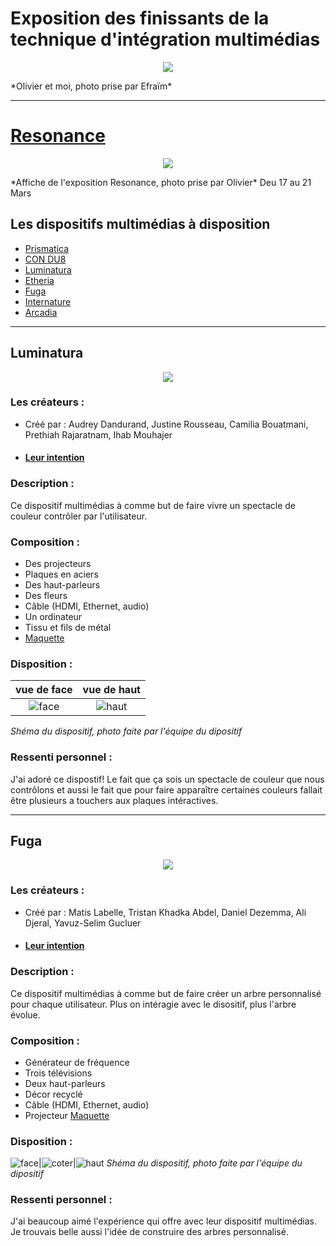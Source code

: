 # Exposition des finissants de la technique d'intégration multimédias

<p align="center">
  <img src="./photos/oli_moi.jpg">
</p>
*Olivier et moi, photo prise par Efraïm*

---

# [Resonance](https://tim-montmorency.com/2025/#/)

<p align="center">
  <img src="./photos/resonance.jpg">
</p>
*Affiche de l'exposition Resonance, photo prise par Olivier*
Deu 17 au 21 Mars


## Les dispositifs multimédias à disposition
- [Prismatica](https://pootpookies.github.io/Prismatica/#/)
- [CON DU8](https://gearshift-games.github.io/Web-C0N-DU8/#/)
- [Luminatura](https://miaou-mafia.github.io/projet-luminatura/#/)
- [Etheria](https://ethereal-creators.github.io/Etheria/#/)
- [Fuga](https://escapism-fuga.github.io/Fuga/#/)
- [Internature](https://tprangers.github.io/internature/#/)
- [Arcadia](https://cousi-cousa.github.io/Arcadia/#/)

---

## Luminatura

<p align="center">
  <img src="./photos/rose_mauve.jpg">
</p>

### Les créateurs :
- Créé par : Audrey Dandurand, Justine Rousseau, Camilia Bouatmani, Prethiah Rajaratnam, Ihab Mouhajer
- #### [Leur intention](https://miaou-mafia.github.io/projet-luminatura/#/20_intention/)

### Description : 
Ce dispositif multimédias à comme but de faire vivre un spectacle de couleur contrôler par l'utilisateur.

### Composition :
- Des projecteurs
- Plaques en aciers
- Des haut-parleurs
- Des fleurs
- Câble (HDMI, Ethernet, audio)
- Un ordinateur
- Tissu et fils de métal
- [Maquette](https://www.youtube.com/watch?v=vc4ROoVuDpA)

### Disposition :

vue de face | vue de haut
:-------------------------:|:-------------------------:
![face](photos/luminatura_vue_face.jpg)|![haut](photos/luminatura_vue_haut.jpg)
*Shéma du dispositif, photo faite par l'équipe du dipositif*

### Ressenti personnel :
J'ai adoré ce dispostif! Le fait que ça sois un spectacle de couleur que nous contrôlons et aussi le fait que pour faire apparaître certaines couleurs fallait être plusieurs a touchers aux plaques intéractives.

---

## Fuga

<p align="center">
  <img src="./photos/fuga.jpg">
</p>

### Les créateurs :
- Créé par : Matis Labelle, Tristan Khadka Abdel, Daniel Dezemma, Ali Djeral, Yavuz-Selim Gucluer
- #### [Leur intention](https://www.youtube.com/watch?v=rhUf4A05L-w)

### Description : 
Ce dispositif multimédias à comme but de faire créer un arbre personnalisé pour chaque utilisateur. Plus on intéragie avec le disositif, plus l'arbre évolue.

### Composition :
- Générateur de fréquence
- Trois télévisions
- Deux haut-parleurs
- Décor recyclé
- Câble (HDMI, Ethernet, audio)
- Projecteur
[Maquette](https://www.youtube.com/watch?v=vc4ROoVuDpA)

### Disposition :

![face](photos/fuga_vue_face.png)|![coter](photos/fuga_vue_coter.png)|![haut](photos/fuga_vue_haut.png)
*Shéma du dispositif, photo faite par l'équipe du dipositif*

### Ressenti personnel :
J'ai beaucoup aimé l'expérience qui offre avec leur dispositif multimédias. Je trouvais belle aussi l'idée de construire des arbres personnalisé. 
